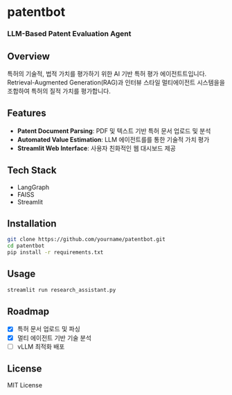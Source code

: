 # patentbot
### LLM-Based Patent Evaluation Agent

## Overview
특허의 기술적, 법적 가치를 평가하기 위한 AI 기반 특허 평가 에이전트트입니다. Retrieval-Augmented Generation(RAG)과 인터뷰 스타일 멀티에이전트 시스템을을 조합하여 특허의 질적 가치를 평가합니다.

## Features
- **Patent Document Parsing**: PDF 및 텍스트 기반 특허 문서 업로드 및 분석
- **Automated Value Estimation**: LLM 에이전트를를 통한 기술적 가치 평가
- **Streamlit Web Interface**: 사용자 친화적인 웹 대시보드 제공

## Tech Stack
- LangGraph
- FAISS
- Streamlit

## Installation
```bash
git clone https://github.com/yourname/patentbot.git
cd patentbot
pip install -r requirements.txt
```

## Usage
```bash
streamlit run research_assistant.py
```

## Roadmap
- [x] 특허 문서 업로드 및 파싱
- [x] 멀티 에이전트 기반 기술 분석
- [ ] vLLM 최적화 배포

## License
MIT License

